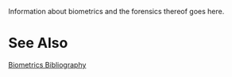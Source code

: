 Information about biometrics and the forensics thereof goes here.

# See Also

[Biometrics Bibliography](Biometrics_Bibliography "wikilink")